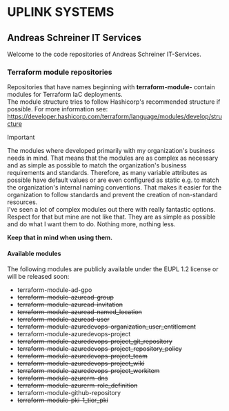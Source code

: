# UPLINK SYSTEMS

## Andreas Schreiner IT Services

Welcome to the code repositories of Andreas Schreiner IT-Services.  

### Terraform module repositories

Repositories that have names beginning with **terraform-module-** contain modules for Terraform IaC deployments.  
The module structure tries to follow Hashicorp's recommended structure if possible. For more information see: https://developer.hashicorp.com/terraform/language/modules/develop/structure  

> [!IMPORTANT]
>The modules where developed primarily with my organization's business needs in mind. That means that the modules are as complex as necessary and as simple as possible to match the organization's business requirements and standards. Therefore, as many variable attributes as possible have default values or are even configured as static e.g. to match the organization's internal naming conventions. That makes it easier for the organization to follow standards and prevent the creation of non-standard resources.  
>I've seen a lot of complex modules out there with really fantastic options. Respect for that but mine are not like that. They are as simple as possible and do what I want them to do. Nothing more, nothing less.  
>  
>**Keep that in mind when using them.**  

#### Available modules

The following modules are publicly available under the EUPL 1.2 license or will be released soon:  

* terraform-module-ad-gpo
* ~~terraform-module-azuread-group~~
* ~~terraform-module-azuread-invitation~~
* ~~terraform-module-azuread-named_location~~
* ~~terraform-module-azuread-user~~
* ~~terraform-module-azuredevops-organization_user_entitlement~~
* terraform-module-azuredevops-project
* ~~terraform-module-azuredevops-project_git_repository~~
* ~~terraform-module-azuredevops-project_repository_policy~~
* ~~terraform-module-azuredevops-project_team~~
* ~~terraform-module-azuredevops-project_wiki~~
* ~~terraform-module-azuredevops-project_workitem~~
* ~~terraform-module-azurerm-dns~~
* ~~terraform-module-azurerm-role_definition~~
* terraform-module-github-repository
* ~~terraform-module-pki-1_tier_pki~~
